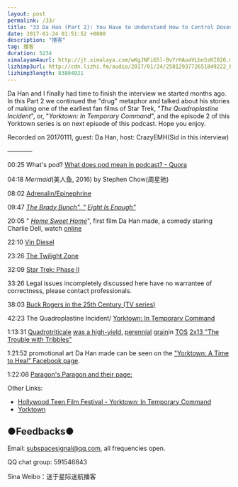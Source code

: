 ```yaml
---
layout: post
permalink: /33/
title: "33 Da Han (Part 2): You Have to Understand How to Control Doses"
date: 2017-01-24 01:51:52 +0800
description: "播客"
tag: 播客 
duration: 5234
ximalayam4aurl: http://jt.ximalaya.com/wKgJNFiG5l-BvYrHAoaVLbnSsKI826.m4a?channel=rss&album_id=3135361&track_id=29377255&uid=6418191&jt=http://audio.xmcdn.com/group23/M09/F0/11/wKgJNFiG5l-BvYrHAoaVLbnSsKI826.m4a
lizhimp3url: http://cdn.lizhi.fm/audio/2017/01/24/2581293772651849222_hd.mp3
lizhimp3length: 83804921
---   
```


Da Han and I finally had time to finish the interview we started months ago. In this Part 2 we continued the &quot;drug&quot; metaphor and talked about his stories of making one of the earliest fan films of Star Trek, &quot;_The Quadroplastine Incident_&quot;, or, &quot;_Yorktown: In Temporary Command_&quot;, and the episode 2 of this Yorktown series is on next episode of this podcast. Hope you enjoy.

Recorded on 20170111, guest: Da Han, host: CrazyEMH(Sid in this interview)

————

00:25 What&#39;s pod? [What does pod mean in podcast? - Quora](https://www.google.com/url?sa=t&amp;rct=j&amp;q=&amp;esrc=s&amp;source=web&amp;cd=2&amp;ved=0ahUKEwj0wpq87dXRAhVDwLwKHTksCBUQFggcMAE&amp;url=https%3A%2F%2Fwww.quora.com%2FWhat-does-pod-mean-in-podcast&amp;usg=AFQjCNEn7Gek8EaBmMqoIF0kFipBf02LmA&amp;sig2=8x2uYtaTW6zXKGgImCOAFw&amp;bvm=bv.144686652,bs.2,d.dGo&amp;cad=rja)

04:18 _Mermaid_(美人鱼, 2016) by Stephen Chow(周星驰)

08:02 [Adrenalin/Epinephrine](https://en.wikipedia.org/wiki/The_Brady_Bunch)

09:47 [_The Brady Bunch&quot;, &quot;_](https://en.wikipedia.org/wiki/The_Brady_Bunch) [_Eight Is Enough&quot;_](https://en.wikipedia.org/wiki/Eight_Is_Enough)

20:05 &quot; [_Home Sweet Home_](http://www.imdb.com/title/tt3323990/)&quot;, first film Da Han made, a comedy staring Charlie Dell, watch [online](http://thefanfilm-compendium.wikia.com/wiki/Star_Trek:_Axiom)

22:10 [Vin Diesel](https://en.wikipedia.org/wiki/Vin_Diesel)

23:26 [The Twilight Zone](https://en.wikipedia.org/wiki/The_Twilight_Zone)

32:09 [Star Trek: Phase II](https://en.wikipedia.org/wiki/Star_Trek:_Phase_II)

33:26 Legal issues incompletely discussed here have no warrantee of correctness, please contact professionals.


38:03 [Buck Rogers in the 25th Century (TV series)](https://en.wikipedia.org/wiki/Buck_Rogers_in_the_25th_Century_%28TV_series%29)

42:23 The Quadroplastine Incident/ [Yorktown: In Temporary Command](https://www.google.com/url?sa=t&amp;rct=j&amp;q=&amp;esrc=s&amp;source=web&amp;cd=&amp;ved=0ahUKEwjgy-jPztXRAhXDnZQKHTg0AawQFggoMAI&amp;url=http%3A%2F%2Fwww.imdb.com%2Ftitle%2Ftt2111493%2Freleaseinfo&amp;usg=AFQjCNFxFNz_U2BCizYajp91hVvqFUJOjQ&amp;sig2=Q9hsD7_ecXk5hHbrILDfnA&amp;cad=rjt)

1:13:31 [Quadrotriticale](http://memory-alpha.wikia.com/wiki/Quadrotriticale) [was a high-yield,](http://memory-alpha.wikia.com/wiki/Quadrotriticale) [perennial](http://memory-alpha.wikia.com/wiki/Perennial) [grain](http://memory-alpha.wikia.com/wiki/Grain)in [TOS](http://memory-alpha.wikia.com/wiki/TOS) [2x13 &quot;The Trouble with Tribbles&quot;](http://memory-alpha.wikia.com/wiki/TOS_Season_2)

1:21:52 promotional art Da Han made can be seen on the [&quot;Yorktown: A Time to Heal&quot; Facebook page](https://www.facebook.com/YorktownATimeToHeal/photos/).

1:22:08 [Paragon&#39;s Paragon and their page:](https://www.facebook.com/paragonsparagon/)

Other Links:

* [Hollywood Teen Film Festival - Yorktown: In Temporary Command](https://vimeo.com/102597423)
* [Yorktown](http://www.yorktownfilm.com/)

## ●Feedbacks●

Email: [subspacesignal@qq.com](mailto:subspacesignal@qq.com), all frequencies open.

QQ chat group: 591546843

Sina Weibo：迷于星际迷航播客